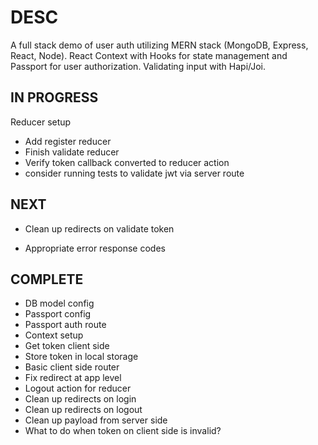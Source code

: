 # DESC

A full stack demo of user auth utilizing MERN stack (MongoDB, Express, React, Node). React Context with Hooks for state management and Passport for user authorization. Validating input with Hapi/Joi.

## IN PROGRESS

Reducer setup

-   Add register reducer
-   Finish validate reducer
-   Verify token callback converted to reducer action
-   consider running tests to validate jwt via server route

## NEXT

-   Clean up redirects on validate token

-   Appropriate error response codes

## COMPLETE

-   DB model config
-   Passport config
-   Passport auth route
-   Context setup
-   Get token client side
-   Store token in local storage
-   Basic client side router
-   Fix redirect at app level
-   Logout action for reducer
-   Clean up redirects on login
-   Clean up redirects on logout
-   Clean up payload from server side
-   What to do when token on client side is invalid?
